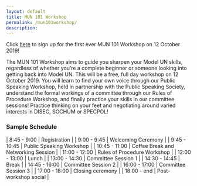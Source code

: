 ```yaml
---
layout: default
title: MUN 101 Workshop
permalink: /mun101workshop/
description:
---
```


Click <a href="https://forms.gle/YqfroR7i3b1ie5t16">here</a> to sign up for the first ever MUN 101 Workshop on 12 October 2019!

The MUN 101 Workshop aims to guide you sharpen your Model UN skills, regardless of whether you’re a complete beginner or someone looking into getting back into Model UN. This will be a free, full day workshop on 12 October 2019. You will learn to find your own voice through our Public Speaking Workshop, held in partnership with the Public Speaking Society, understand the formal workings of a committee through our Rules of Procedure Workshop, and finally practice your skills in our committee sessions! Practice thinking on your feet and negotiating around varied interests in DISEC, SOCHUM or SPECPOL!

### Sample Schedule

| 8:45 - 9:00 | Registration |
| 9:00 - 9:45 | Welcoming Ceremony |
| 9:45 - 10:45 | Public Speaking Workshop |
| 10:45 - 11:00 | Coffee Break and Networking Session |
| 11:00 - 12:00 | Rules of Procedure Workshop |
| 12:00 - 13:00 | Lunch |
| 13:00 - 14:30 | Committee Session 1 |
| 14:30 - 14:45 | Break |
| 14:45 - 16:00 | Committee Session 2 |
| 16:00 - 17:00 | Committee Session 3 |
| 17:00 - 18:00 | Closing ceremony |
| 18:00 - end | Post-workshop social |
